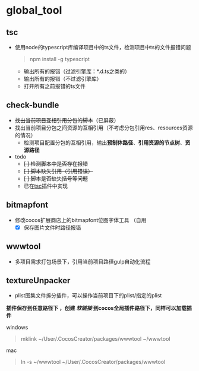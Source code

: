 # global_tool 

<a id='tsc'></a>
## tsc ## 
- 使用node的typescript库编译项目中的ts文件，检测项目中ts的文件报错问题 

  >npm install -g typescript
   - 输出所有的报错（过滤引擎库：*.d.ts之类的）
   - 输出所有的报错（不过滤引擎库）
   - 打开所有之前报错的ts文件

## check-bundle ##
- ~~找出当前项目互相引用分包的脚本~~（已屏蔽）
- 找出当前项目分包之间资源的互相引用（不考虑分包引用res、resources资源的情况）
   - 检测项目配置分包的互相引用，输出**预制体路径**、**引用资源的节点树**、**资源路径**
- todo
   - ~~[ ] 检测脚本中是否存在报错~~
   - ~~[ ] 脚本缺失引用（引用错误）~~
   - ~~[ ] 脚本是否缺失括号等问题~~
   - 已在<a href="#tsc">tsc</a>插件中实现

## bitmapfont ##
- 修改cocos扩展商店上的bitmapfont位图字体工具  （自用
   - [x] 保存图片文件时路径报错
   
## wwwtool ##  
- 多项目需求打包场景下，引用当前项目路径gulp自动化流程  

## textureUnpacker ##
- plist图集文件拆分插件，可以操作当前项目下的plist/指定的plist

**插件保存到任意路径下 ，创建  _软链接_  到cocos全局插件路径下，同样可以加载插件**

windows
>mklink ~/User/.CocosCreator/packages/wwwtool ~/wwwtool  

mac
>ln -s ~/wwwtool ~/User/.CocosCreator/packages/wwwtool  

